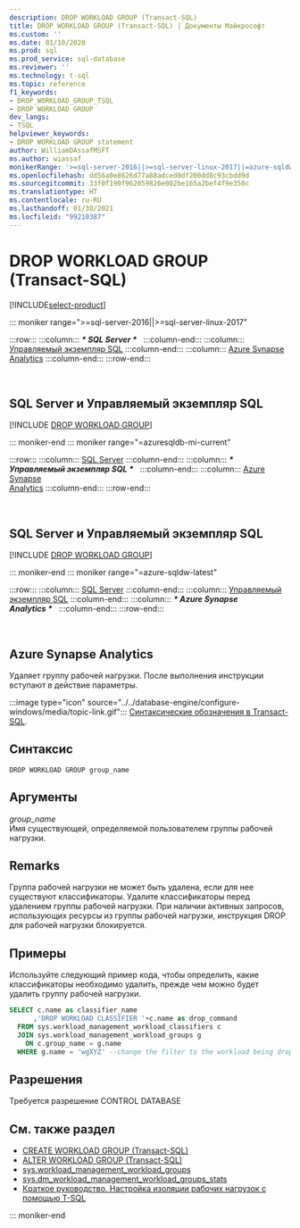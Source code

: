 ```yaml
---
description: DROP WORKLOAD GROUP (Transact-SQL)
title: DROP WORKLOAD GROUP (Transact-SQL) | Документы Майкрософт
ms.custom: ''
ms.date: 01/10/2020
ms.prod: sql
ms.prod_service: sql-database
ms.reviewer: ''
ms.technology: t-sql
ms.topic: reference
f1_keywords:
- DROP_WORKLOAD_GROUP_TSQL
- DROP WORKLOAD GROUP
dev_langs:
- TSQL
helpviewer_keywords:
- DROP WORKLOAD GROUP statement
author: WilliamDAssafMSFT
ms.author: wiassaf
monikerRange: '>=sql-server-2016||>=sql-server-linux-2017||=azure-sqldw-latest||=azuresqldb-mi-current'
ms.openlocfilehash: dd56a0e8626d77a88adced0df200dd8c93cbdd9d
ms.sourcegitcommit: 33f0f190f962059826e002be165a2bef4f9e350c
ms.translationtype: HT
ms.contentlocale: ru-RU
ms.lasthandoff: 01/30/2021
ms.locfileid: "99210387"
---
```

# <a name="drop-workload-group-transact-sql"></a>DROP WORKLOAD GROUP (Transact-SQL)

[!INCLUDE[select-product](../../includes/select-product.md)]

::: moniker range=">=sql-server-2016||>=sql-server-linux-2017"

:::row:::
    :::column:::
        **_\* SQL Server \*_** &nbsp;
    :::column-end:::
    :::column:::
        [Управляемый экземпляр SQL](drop-workload-group-transact-sql.md?view=azuresqldb-mi-current&preserve-view=true)
    :::column-end:::
    :::column:::
        [Azure Synapse<br />Analytics](drop-workload-group-transact-sql.md?view=azure-sqldw-latest&preserve-view=true)
    :::column-end:::
:::row-end:::

&nbsp;

## <a name="sql-server-and-sql-managed-instance"></a>SQL Server и Управляемый экземпляр SQL

[!INCLUDE [DROP WORKLOAD GROUP](../../includes/drop-workload-group.md)]
  
::: moniker-end
::: moniker range="=azuresqldb-mi-current"

:::row:::
    :::column:::
        [SQL Server](drop-workload-group-transact-sql.md?view=sql-server-ver15&preserve-view=true)
    :::column-end:::
    :::column:::
        **_\* Управляемый экземпляр SQL \*_** &nbsp;
    :::column-end:::
    :::column:::
        [Azure Synapse<br />Analytics](drop-workload-group-transact-sql.md?view=azure-sqldw-latest&preserve-view=true)
    :::column-end:::
:::row-end:::

&nbsp;

##  <a name="sql-server-and-sql-managed-instance"></a>SQL Server и Управляемый экземпляр SQL

[!INCLUDE [DROP WORKLOAD GROUP](../../includes/drop-workload-group.md)]

::: moniker-end
::: moniker range="=azure-sqldw-latest"

:::row:::
    :::column:::
        [SQL Server](drop-workload-group-transact-sql.md?view=sql-server-ver15&preserve-view=true)
    :::column-end:::
    :::column:::
        [Управляемый экземпляр SQL](drop-workload-group-transact-sql.md?view=azuresqldb-mi-current&preserve-view=true)
    :::column-end:::
    :::column:::
        **_\* Azure Synapse<br />Analytics \*_** &nbsp;
    :::column-end:::
:::row-end:::

&nbsp;

## <a name="azure-synapse-analytics"></a>Azure Synapse Analytics 

Удаляет группу рабочей нагрузки.  После выполнения инструкции вступают в действие параметры.

:::image type="icon" source="../../database-engine/configure-windows/media/topic-link.gif"::: [Синтаксические обозначения в Transact-SQL](../../t-sql/language-elements/transact-sql-syntax-conventions-transact-sql.md).

## <a name="syntax"></a>Синтаксис

```syntaxsql
DROP WORKLOAD GROUP group_name  
```

## <a name="arguments"></a>Аргументы

*group_name*  
Имя существующей, определяемой пользователем группы рабочей нагрузки.

## <a name="remarks"></a>Remarks

Группа рабочей нагрузки не может быть удалена, если для нее существуют классификаторы.  Удалите классификаторы перед удалением группы рабочей нагрузки.  При наличии активных запросов, использующих ресурсы из группы рабочей нагрузки, инструкция DROP для рабочей нагрузки блокируется.

## <a name="examples"></a>Примеры

Используйте следующий пример кода, чтобы определить, какие классификаторы необходимо удалить, прежде чем можно будет удалить группу рабочей нагрузки.

```sql
SELECT c.name as classifier_name
      ,'DROP WORKLOAD CLASSIFIER '+c.name as drop_command
  FROM sys.workload_management_workload_classifiers c
  JOIN sys.workload_management_workload_groups g
    ON c.group_name = g.name
  WHERE g.name = 'wgXYZ' --change the filter to the workload being dropped
```

## <a name="permissions"></a>Разрешения

Требуется разрешение CONTROL DATABASE

## <a name="see-also"></a>См. также раздел

- [CREATE WORKLOAD GROUP (Transact-SQL)](../../t-sql/statements/create-workload-group-transact-sql.md)
- [ALTER WORKLOAD GROUP (Transact-SQL)](../../t-sql/statements/alter-workload-group-transact-sql.md)
- [sys.workload_management_workload_groups](../../relational-databases/system-catalog-views/sys-workload-management-workload-groups-transact-sql.md)
- [sys.dm_workload_management_workload_groups_stats](../../relational-databases/system-dynamic-management-views/sys-dm-workload-management-workload-group-stats-transact-sql.md)
- [Краткое руководство. Настройка изоляции рабочих нагрузок с помощью T-SQL](/azure/sql-data-warehouse/quickstart-configure-workload-isolation-tsql)

::: moniker-end
